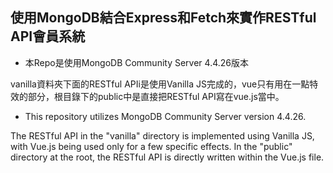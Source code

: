 ## 使用MongoDB結合Express和Fetch來實作RESTful API會員系統
- 本Repo是使用MongoDB Community Server 4.4.26版本

vanilla資料夾下面的RESTful APIi是使用Vanilla JS完成的，vue只有用在一點特效的部分，根目錄下的public中是直接把RESTful API寫在vue.js當中。

- This repository utilizes MongoDB Community Server version 4.4.26.

The RESTful API in the "vanilla" directory is implemented using Vanilla JS, with Vue.js being used only for a few specific effects.
In the "public" directory at the root, the RESTful API is directly written within the Vue.js file.
